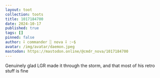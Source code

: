 ```yaml
---
layout: toot
collection: toots
title: 1017184700
date: 2024-10-17
published: true
tags: []
pinned: false
author: ⸸ commander ░ nova ⸸ :~$
avatar: /img/avatar/daemon.jpeg
mastodon: https://mastodon.online/@cmdr_nova/1017184700
---
```


Genuinely glad LGR made it through the storm, and that most of his retro stuff is fine
